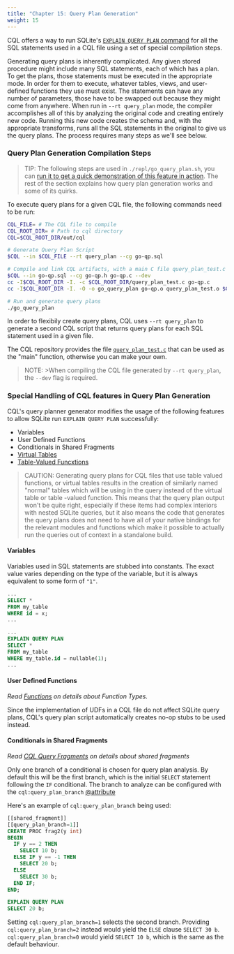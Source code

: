 ```yaml
---
title: "Chapter 15: Query Plan Generation"
weight: 15
---
```

<!---
-- Copyright (c) Meta Platforms, Inc. and affiliates.
--
-- This source code is licensed under the MIT license found in the
-- LICENSE file in the root directory of this source tree.
-->

CQL offers a way to run SQLite's [`EXPLAIN QUERY PLAN` command](https://www.sqlite.org/eqp.html)
for all the SQL statements used in a CQL file using a set of special
compilation steps.

Generating query plans is inherently complicated. Any given stored
procedure might include many SQL statements, each of which has a
plan. To get the plans, those statements must be executed in the
appropriate mode. In order for them to execute, whatever tables, views,
and user-defined functions they use must exist. The statements can have
any number of parameters, those have to be swapped out because they might
come from anywhere. When run in `--rt query_plan` mode, the compiler
accomplishes all of this by analyzing the original code and creating
entirely new code. Running this new code creates the schema and, with
the appropriate transforms, runs all the SQL statements in the original
to give us the query plans. The process requires many steps as we'll
see below.

### Query Plan Generation Compilation Steps

>TIP:
>The following steps are used in `./repl/go_query_plan.sh`, you can [run it to get a quick demonstration of this feature in action](../quick_start/playground.md#query-plan-playground).
>The rest of the section explains how query plan generation works and some of its quirks.

To execute query plans for a given CQL file, the following commands need to be run:

```bash
CQL_FILE= # The CQL file to compile
CQL_ROOT_DIR= # Path to cql directory
CQL=$CQL_ROOT_DIR/out/cql

# Generate Query Plan Script
$CQL --in $CQL_FILE --rt query_plan --cg go-qp.sql

# Compile and link CQL artifacts, with a main C file query_plan_test.c
$CQL --in go-qp.sql --cg go-qp.h go-qp.c --dev
cc -I$CQL_ROOT_DIR -I. -c $CQL_ROOT_DIR/query_plan_test.c go-qp.c
cc -I$CQL_ROOT_DIR -I. -O -o go_query_plan go-qp.o query_plan_test.o $CQL_ROOT_DIR/cqlrt.c -lsqlite3

# Run and generate query plans
./go_query_plan
```

In order to flexibily create query plans, CQL uses `--rt query_plan`
to generate a second CQL script that returns query plans for each SQL
statement used in a given file.

The CQL repository provides the file
[`query_plan_test.c`](https://github.com/ricomariani/CG-SQL-author/blob/main/sources/query_plan_test.c) that can be used
as the "main" function, otherwise you can make your own.

>NOTE: >When compiling the CQL file generated by `--rt query_plan`, the
>`--dev` flag is required.

### Special Handling of CQL features in Query Plan Generation
CQL's query planner generator modifies the usage of the following features to allow SQLite run `EXPLAIN QUERY PLAN` successfully:

- Variables
- User Defined Functions
- Conditionals in Shared Fragments
- [Virtual Tables](https://sqlite.org/vtab.html)
- [Table-Valued Funcxtions](https://sqlite.org/vtab.html#tabfunc2)

> CAUTION:
> Generating query plans for CQL files that use table valued functions, or virtual tables
> results in the creation of similarly named "normal" tables which will be using in the query instead
> of the virtual table or table -valued function.
> This means that the query plan output won't be quite right, especially if these items had complex interiors
> with nested SQLite queries, but it also means the code that generates
> the query plans does not need to have all of your native bindings for the relevant modules and functions
> which make it possible to actually run the queries out of context in a standalone build.

#### Variables

Variables used in SQL statements are stubbed into constants. The exact
value varies depending on the type of the variable, but it is always
equivalent to some form of `"1"`.

```sql
...
SELECT *
FROM my_table
WHERE id = x;
...
```

```sql
...
EXPLAIN QUERY PLAN
SELECT *
FROM my_table
WHERE my_table.id = nullable(1);
...
```

#### User Defined Functions

_Read [Functions](./08_functions.md) on details about Function Types._

Since the implementation of UDFs in a CQL file do not affect SQLite
query plans, CQL's query plan script automatically creates no-op stubs
to be used instead.

#### Conditionals in Shared Fragments

_Read [CQL Query Fragments](./14_shared_fragments.md) on details about shared fragments_

Only one branch of a conditional is chosen for query plan analysis. By
default this will be the first branch, which is the initial
`SELECT` statement following the `IF` conditional.  The branch
to analyze can be configured with the `cql:query_plan_branch`
[@attribute](./appendices/03_control_directives.md)

Here's an example of `cql:query_plan_branch` being used:

```sql
[[shared_fragment]]
[[query_plan_branch=1]]
CREATE PROC frag2(y int)
BEGIN
  IF y == 2 THEN
    SELECT 10 b;
  ELSE IF y == -1 THEN
    SELECT 20 b;
  ELSE
    SELECT 30 b;
  END IF;
END;
```

```sql
EXPLAIN QUERY PLAN
SELECT 20 b;
```

Setting `cql:query_plan_branch=1` selects the second branch. Providing
`cql:query_plan_branch=2` instead would yield the `ELSE` clause `SELECT 30 b`.
`cql:query_plan_branch=0` would yield `SELECT 10 b`, which is
the same as the default behaviour.
